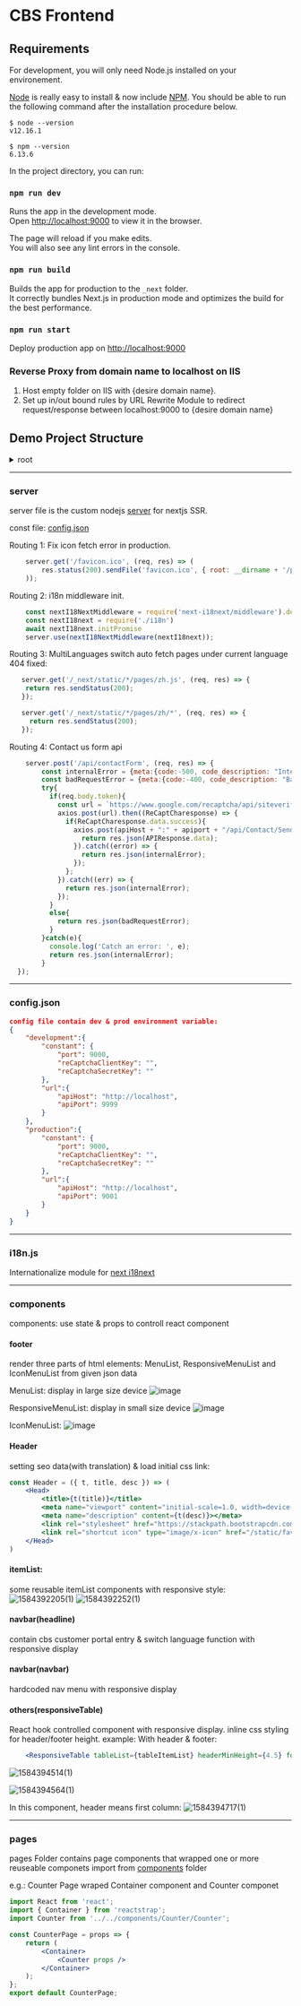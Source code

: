 # CBS Frontend

## Requirements

For development, you will only need Node.js installed on your environement.

[Node](http://nodejs.org/) is really easy to install & now include [NPM](https://npmjs.org/).
You should be able to run the following command after the installation procedure
below.

    $ node --version
    v12.16.1

    $ npm --version
    6.13.6

In the project directory, you can run:

### `npm run dev`

Runs the app in the development mode.<br>
Open [http://localhost:9000](http://localhost:9000) to view it in the browser.

The page will reload if you make edits.<br>
You will also see any lint errors in the console.

### `npm run build`

Builds the app for production to the `_next` folder.<br>
It correctly bundles Next.js in production mode and optimizes the build for the best performance.

### `npm run start` 
Deploy production app on [http://localhost:9000](http://localhost:9000)

### Reverse Proxy from domain name to localhost on IIS

1. Host empty folder on IIS with {desire domain name}.
2. Set up in/out bound rules by URL Rewrite Module to redirect request/response between localhost:9000 to {desire domain name}<br>

## Demo Project Structure

<details>
  <summary>root</summary>
    
  - .next (build file)
  - node_modules (Installed Dependency Folder)
  - public/static
    - images (for images without language preference, set image path under 'en' subfolder)
      * en
      * fr
      * zh
      * icons
    - locales (translation file folder)
      * en
      * fr
      * zh
    * favicon.ico (Title icon)
    * variables.scss (shared scss const value)
    * styleFunctions.scss (sharded scss util function)
  - [components (component modules)](#components)
    * footer
    * header
    * itemLists
    * navbar
    * others
    * slideShow
    * reCaptcha
  - [pages](#pages) (Pages to served)
    * [layout.js](#layout) (all pages wrap their content with this page component)
    * _error.js (futhur 404 page)
    * _app.js (frontend startup page)
    * contact-us
    * home
    * ict
    * internet
    * phone
    * sd-wan
    * support
    * tos
  - context ([react context](https://reactjs.org/docs/context.html))
  - package.json ( reference packages file )
  - [server.js](#server)
  - [config.json](#config.json)
  
</details>

___
### server

server file is the custom nodejs [server](https://nextjs.org/docs/advanced-features/custom-server) for nextjs SSR.

const file: [config.json](#config.json)

Routing 1:
Fix icon fetch error in production.
```jsx
    server.get('/favicon.ico', (req, res) => (
        res.status(200).sendFile('favicon.ico', { root: __dirname + '/public/static/' })
    ));
```

Routing 2:
i18n middleware init.
```jsx
    const nextI18NextMiddleware = require('next-i18next/middleware').default
    const nextI18next = require('./i18n')
    await nextI18next.initPromise
    server.use(nextI18NextMiddleware(nextI18next));
```

Routing 3:
MultiLanguages switch auto fetch pages under current language 404 fixed:
```jsx
   server.get('/_next/static/*/pages/zh.js', (req, res) => {
    return res.sendStatus(200);
   });

   server.get('/_next/static/*/pages/zh/*', (req, res) => {
     return res.sendStatus(200);
   });
```

Routing 4:
Contact us form api
```jsx
    server.post('/api/contactForm', (req, res) => {
        const internalError = {meta:{code:-500, code_description: "Internal Server Error"}};
        const badRequestError = {meta:{code:-400, code_description: "Bad Request bb"}};
        try{
          if(req.body.token){
            const url = `https://www.google.com/recaptcha/api/siteverify?secret=${config.constant.reCaptchaSecretKey}&response=${req.body.token}`;
            axios.post(url).then((ReCaptCharesponse) => {
              if(ReCaptCharesponse.data.success){
                axios.post(apiHost + ":" + apiport + "/api/Contact/SendContactEmail", req.body).then((APIResponse) => {
                  return res.json(APIResponse.data);
                }).catch((error) => {
                  return res.json(internalError);
                });
              };
            }).catch((err) => {
              return res.json(internalError);
            });
          }
          else{
            return res.json(badRequestError);
          }
        }catch(e){
          console.log('Catch an error: ', e);
          return res.json(internalError);
        }
  });
```

___
### config.json
```json
config file contain dev & prod environment variable:
{
    "development":{
        "constant": {
            "port": 9000,
            "reCaptchaClientKey": "",
            "reCaptchaSecretKey": ""
        },
        "url":{
            "apiHost": "http://localhost",
            "apiPort": 9999
        }
    },
    "production":{
        "constant": {
            "port": 9000,
            "reCaptchaClientKey": "",
            "reCaptchaSecretKey": ""
        },
        "url":{
            "apiHost": "http://localhost",
            "apiPort": 9001
        }
    }
}
```

___
### i18n.js
Internationalize module for [next i18next](https://github.com/isaachinman/next-i18next)

___
### components

components:  use state & props to controll react component

#### footer
render three parts of html elements: MenuList, ResponsiveMenuList and IconMenuList from given json data

MenuList: display in large size device
![image](https://user-images.githubusercontent.com/25421843/76798494-0e473080-67a6-11ea-8f53-e6a2db716137.png)

ResponsiveMenuList: display in small size device
![image](https://user-images.githubusercontent.com/25421843/76798528-228b2d80-67a6-11ea-90b5-681cfd6af5a6.png)

IconMenuList:
![image](https://user-images.githubusercontent.com/25421843/76798555-2fa81c80-67a6-11ea-9116-5454dd924379.png)

#### Header
setting seo data(with translation)  & load initial css link:
```jsx
const Header = ({ t, title, desc }) => (
    <Head>
        <title>{t(title)}</title>
        <meta name="viewport" content="initial-scale=1.0, width=device-width" />
        <meta name="description" content={t(desc)}></meta>
        <link rel="stylesheet" href="https://stackpath.bootstrapcdn.com/bootstrap/4.3.1/css/bootstrap.min.css" integrity="sha384-ggOyR0iXCbMQv3Xipma34MD+dH/1fQ784/j6cY/iJTQUOhcWr7x9JvoRxT2MZw1T" crossOrigin="anonymous"></link>
        <link rel="shortcut icon" type="image/x-icon" href="/static/favicon.ico" />
    </Head>
)
```

#### itemList:
some reusable itemList components with responsive style:
![1584392205(1)](https://user-images.githubusercontent.com/25421843/76799031-253a5280-67a7-11ea-8893-b6907a6c56b4.jpg)
![1584392252(1)](https://user-images.githubusercontent.com/25421843/76799080-3e430380-67a7-11ea-94da-3885780c08c9.jpg)


#### navbar(headline)
contain cbs customer portal entry & switch language function with responsive display

#### navbar(navbar)
hardcoded nav menu with responsive display

#### others(responsiveTable)
React hook controlled component with responsive display.
inline css styling for header/footer height.
example:
With header & footer:
```jsx
    <ResponsiveTable tableList={tableItemList} headerMinHeight={4.5} footerMinHeight={5}></ResponsiveTable>
```
![1584394514(1)](https://user-images.githubusercontent.com/25421843/76801690-84e72c80-67ac-11ea-9e08-bd59ed6a31a8.png)

![1584394564(1)](https://user-images.githubusercontent.com/25421843/76801761-a21bfb00-67ac-11ea-818a-3dbc602ab5d2.png)

In this component, header means first column:
![1584394717(1)](https://user-images.githubusercontent.com/25421843/76801937-0048de00-67ad-11ea-95de-5c80925ffd55.png)

___
### pages

pages Folder contains page components that wrapped one or more reuseable componets import from [components](#components) folder

e.g.:  Counter Page wraped Container component and Counter componet
```jsx
import React from 'react';
import { Container } from 'reactstrap';
import Counter from '../../components/Counter/Counter';

const CounterPage = props => {
    return (
        <Container>
            <Counter props />
        </Container>
    );
};
export default CounterPage;
```

